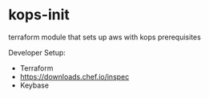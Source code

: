 # kops-init
terraform module that sets up aws with kops prerequisites

Developer Setup:

* Terraform
* https://downloads.chef.io/inspec
* Keybase

